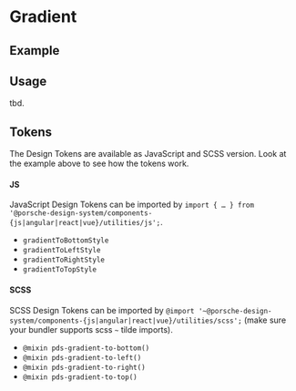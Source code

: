 # Gradient

<TableOfContents></TableOfContents>

## Example

<Playground :frameworkMarkup="codeExample">
</Playground>

## Usage

tbd.

## Tokens

The Design Tokens are available as JavaScript and SCSS version. Look at the example above to see how the tokens work.

#### JS

JavaScript Design Tokens can be imported by
`import { … } from '@porsche-design-system/components-{js|angular|react|vue}/utilities/js';`.

- `gradientToBottomStyle`
- `gradientToLeftStyle`
- `gradientToRightStyle`
- `gradientToTopStyle`

#### SCSS

SCSS Design Tokens can be imported by
`@import '~@porsche-design-system/components-{js|angular|react|vue}/utilities/scss';` (make sure your bundler supports
scss `~` tilde imports).

- `@mixin pds-gradient-to-bottom()`
- `@mixin pds-gradient-to-left()`
- `@mixin pds-gradient-to-right()`
- `@mixin pds-gradient-to-top()`

<script lang="ts">
import Vue from 'vue';
import Component from 'vue-class-component';
import { getDesignTokensGradientCodeSamples } from '@porsche-design-system/shared';

@Component({
  components: {},
})
export default class Code extends Vue {
  codeExample = getDesignTokensGradientCodeSamples();
}
</script>
